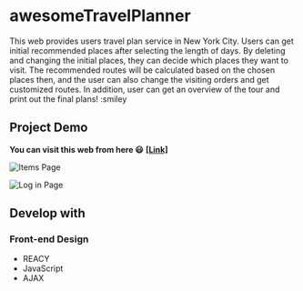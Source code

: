 # awesomeTravelPlanner
This web provides users travel plan service in New York City. Users can get initial recommended places after selecting the length of days. By deleting and changing the initial places, they can decide which places they want to visit. The recommended routes will be calculated based on the chosen places then, and the user can also change the visiting orders and get customized routes. In addition, user can get an overview of the tour and print out the final plans! :smiley
## Project Demo
**You can visit this web from here :smiley:** **[[Link]](https://chuyingl.github.io/awesomeTravelPlanner/)**

![Items Page](https://github.com/Chuyingl/Items-Recommendation-Web/blob/master/finditems.PNG)


![Log in Page](https://github.com/Chuyingl/Items-Recommendation-Web/blob/master/login.PNG)
## Develop with
### Front-end Design
* REACY
* JavaScript
* AJAX




